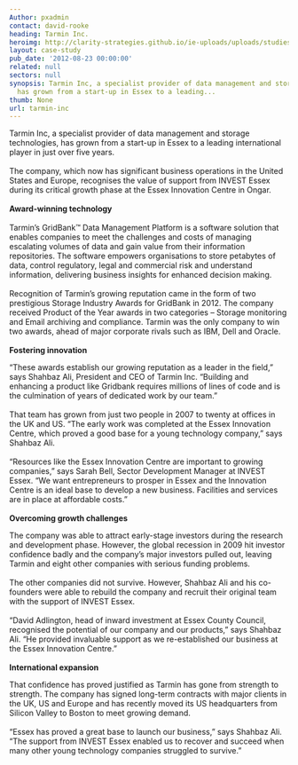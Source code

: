```yaml
---
Author: pxadmin
contact: david-rooke
heading: Tarmin Inc.
heroimg: http://clarity-strategies.github.io/ie-uploads/uploads/studies/Tarmin_banner.jpg
layout: case-study
pub_date: '2012-08-23 00:00:00'
related: null
sectors: null
synopsis: Tarmin Inc, a specialist provider of data management and storage technologies,
  has grown from a start-up in Essex to a leading...
thumb: None
url: tarmin-inc
---
```


<p>Tarmin Inc, a specialist provider of data management and storage technologies, has grown from a start-up in Essex to a leading international player in just over five years.<br/><br/>The company, which now has significant business operations in the United States and Europe, recognises the value of support from INVEST Essex during its critical growth phase at the Essex Innovation Centre in Ongar.<br/><br/><strong>Award-winning technology</strong><br/><br/>Tarmin’s GridBank™ Data Management Platform is a software solution that enables companies to meet the challenges and costs of managing escalating volumes of data and gain value from their information repositories. The software empowers organisations to store petabytes of data, control regulatory, legal and commercial risk and understand information, delivering business insights for enhanced decision making.<br/><br/>Recognition of Tarmin’s growing reputation came in the form of two prestigious Storage Industry Awards for GridBank in 2012. The company received Product of the Year awards in two categories – Storage monitoring and Email archiving and compliance. Tarmin was the only company to win two awards, ahead of major corporate rivals such as IBM, Dell and Oracle.<br/><br/><strong>Fostering innovation </strong></p><p>“These awards establish our growing reputation as a leader in the field,” says Shahbaz Ali, President and CEO of Tarmin Inc. “Building and enhancing a product like Gridbank requires millions of lines of code and is the culmination of years of dedicated work by our team.”<br/><br/>That team has grown from just two people in 2007 to twenty at offices in the UK and US. “The early work was completed at the Essex Innovation Centre, which proved a good base for a young technology company,” says Shahbaz Ali.<br/><br/>“Resources like the Essex Innovation Centre are important to growing companies,” says Sarah Bell, Sector Development Manager at INVEST Essex. “We want entrepreneurs to prosper in Essex and the Innovation Centre is an ideal base to develop a new business. Facilities and services are in place at affordable costs.”<br/><br/><strong>Overcoming growth challenges </strong></p><p>The company was able to attract early-stage investors during the research and development phase. However, the global recession in 2009 hit investor confidence badly and the company’s major investors pulled out, leaving Tarmin and eight other companies with serious funding problems.<br/><br/>The other companies did not survive. However, Shahbaz Ali and his co-founders were able to rebuild the company and recruit their original team with the support of INVEST Essex.<br/><br/>“David Adlington, head of inward investment at Essex County Council, recognised the potential of our company and our products,” says Shahbaz Ali. “He provided invaluable support as we re-established our business at the Essex Innovation Centre.”<br/><br/><strong>International expansion</strong></p><p>That confidence has proved justified as Tarmin has gone from strength to strength. The company has signed long-term contracts with major clients in the UK, US and Europe and has recently moved its US headquarters from Silicon Valley to Boston to meet growing demand.<br/><br/>“Essex has proved a great base to launch our business,” says Shahbaz Ali. “The support from INVEST Essex enabled us to recover and succeed when many other young technology companies struggled to survive.”</p>